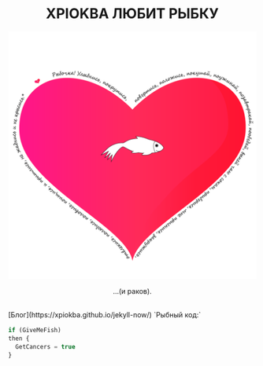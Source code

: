 # <center>XPIOKBA ЛЮБИТ РЫБКУ</center>
![Image](сердечко-стена.png)
<p><center>...(и раков).</center>
</p><br>
[Блог](https://xpiokba.github.io/jekyll-now/)
`Рыбный код:` 
 
```javascript
if (GiveMeFish)
then {
  GetCancers = true
}
```
